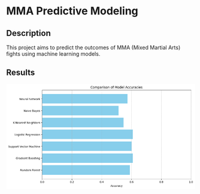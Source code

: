 # MMA Predictive Modeling

## Description

This project aims to predict the outcomes of MMA (Mixed Martial Arts) fights using machine learning models.

## Results

![Results](plot.png)